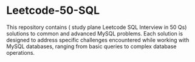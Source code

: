 # Leetcode-50-SQL
This repository contains ( study plane Leetcode SQL Interview in 50 Qs) solutions to common and advanced MySQL problems. Each solution is designed to address specific challenges encountered while working with MySQL databases, ranging from basic queries to complex database operations.
